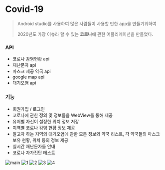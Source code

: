 # Covid-19

>Android studio를 사용하여 많은 사람들이 사용할 만한 app을 만들기위하여 
>
>2020년도 가장 이슈라 할 수 있는 **코로나**에 관한 어플리케이션을 만들었다.

### API
* 코로나 감염현황 api
* 재난문자 api
* 마스크 제공 약국 api
* google map api
* 대기오염 api

### 기능
* 회원가입 / 로그인
* 코로나에 관한 정의 및 정보들을 WebView를 통해 제공
* 유저별 자신이 설정한 위치 정보 저장
* 지역별 코로나 감염 현황 정보 제공
* 알고자 하는 지역의 대기오염에 관한 모든 정보와 약국 리스트, 각 약국들의 마스크 보유 현황, 위치 등의 정보 제공
* 실시간 재난문자들 안내
* 코로나 자가진단 테스트







![main](https://user-images.githubusercontent.com/65699860/88385222-e9646900-cde8-11ea-9486-2b516f78140c.png)
![1](https://user-images.githubusercontent.com/65699860/88385227-ea959600-cde8-11ea-94bc-f945bbf633ec.png)
![2](https://user-images.githubusercontent.com/65699860/88385230-ebc6c300-cde8-11ea-8294-b137043f17f8.png)
![3](https://user-images.githubusercontent.com/65699860/88385232-ecf7f000-cde8-11ea-82ed-488b19c08d59.png)
![4](https://user-images.githubusercontent.com/65699860/88385235-ee291d00-cde8-11ea-89c4-fff13528fc24.png)
